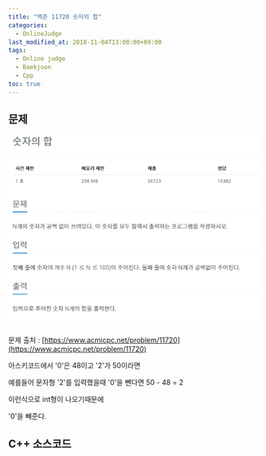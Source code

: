```yaml
---
title: "백준 11720 숫자의 합"
categories: 
  - OnlineJudge
last_modified_at: 2018-11-04T13:00:00+09:00
tags: 
  - Online judge
  - Baekjoon
  - Cpp
toc: true
---
```


## 문제

![11720](https://github.com/lesslate/lesslate.github.io/blob/master/assets/img/OnlineJudge/11720.png?raw=true)

문제 출처 : [https://www.acmicpc.net/problem/11720](https://www.acmicpc.net/problem/11720)

아스키코드에서 '0'은 48이고 '2'가 50이라면

예를들어 문자형 '2'를 입력했을때 '0'을 뺀다면 50 - 48 = 2

이런식으로 int형이 나오기때문에

'0'을 빼준다. 



## C++ 소스코드


<script src="https://gist.github.com/lesslate/e4ab670618019b260dbd886e5981d367.js"></script>